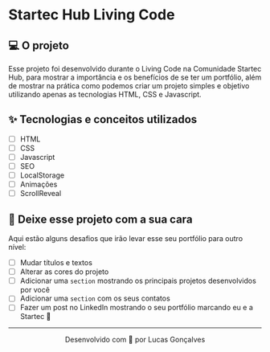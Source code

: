 # Startec Hub Living Code

## 💻 O projeto
Esse projeto foi desenvolvido durante o Living Code na Comunidade Startec Hub, para mostrar a importância e os benefícios de se ter um portfólio, além de mostrar
na prática como podemos criar um projeto simples e objetivo utilizando apenas as tecnologias HTML, CSS e Javascript.

## ✨ Tecnologias e conceitos utilizados
- [ ] HTML
- [ ] CSS
- [ ] Javascript
- [ ] SEO
- [ ] LocalStorage
- [ ] Animações
- [ ] ScrollReveal

## 🚀 Deixe esse projeto com a sua cara
Aqui estão alguns desafios que irão levar esse seu portfólio para outro nível:
- [ ] Mudar títulos e textos
- [ ] Alterar as cores do projeto
- [ ] Adicionar uma `section` mostrando os principais projetos desenvolvidos por você
- [ ] Adicionar uma `section` com os seus contatos
- [ ] Fazer um post no LinkedIn mostrando o seu portfólio marcando eu e a Startec 💙

---

<p align="center">Desenvolvido com 💙 por Lucas Gonçalves</p>
